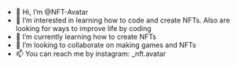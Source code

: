- 👋 Hi, I’m @NFT-Avatar
- 👀 I’m interested in learning how to code and create NFTs. Also are looking for ways to improve life by coding
- 🌱 I’m currently learning how to create NFTs
- 💞️ I’m looking to collaborate on making games and NFTs
- 📫 You can reach me by instagram: _nft.avatar
<!---
NFT-Avatar/NFT-Avatar is a ✨ special ✨ repository because its `README.md` (this file) appears on your GitHub profile.
You can click the Preview link to take a look at your changes.
--->
